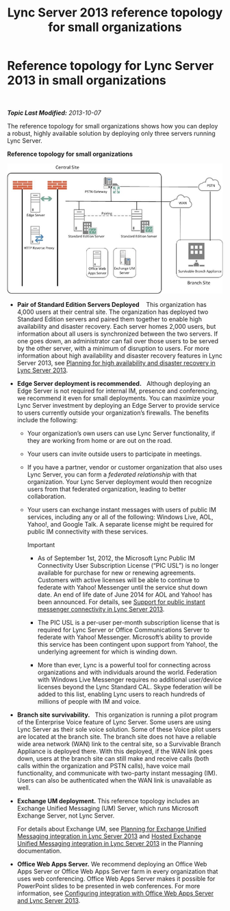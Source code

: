 ﻿---
title: Lync Server 2013 reference topology for small organizations
TOCTitle: Reference topology for small organizations
ms:assetid: 0453aeee-c41f-44e6-a6e0-aaace526ca08
ms:mtpsurl: https://technet.microsoft.com/en-us/library/Gg398095(v=OCS.15)
ms:contentKeyID: 48183272
ms.date: 07/23/2014
mtps_version: v=OCS.15
---

<div data-xmlns="http://www.w3.org/1999/xhtml">

<div class="topic" data-xmlns="http://www.w3.org/1999/xhtml" data-msxsl="urn:schemas-microsoft-com:xslt" data-cs="http://msdn.microsoft.com/en-us/">

<div data-asp="http://msdn2.microsoft.com/asp">

# Reference topology for Lync Server 2013 in small organizations

</div>

<div id="mainSection">

<div id="mainBody">

<span> </span>

_**Topic Last Modified:** 2013-10-07_

The reference topology for small organizations shows how you can deploy a robust, highly available solution by deploying only three servers running Lync Server.

**Reference topology for small organizations**

![Reference topology deploying three servers diagram](images/Gg398095.25196d0d-dd07-451b-83ba-94c0ddf59030(OCS.15).jpg "Reference topology deploying three servers diagram")

  - **Pair of Standard Edition Servers Deployed**    This organization has 4,000 users at their central site. The organization has deployed two Standard Edition servers and paired them together to enable high availability and disaster recovery. Each server homes 2,000 users, but information about all users is synchronized between the two servers. If one goes down, an administrator can fail over those users to be served by the other server, with a minimum of disruption to users. For more information about high availability and disaster recovery features in Lync Server 2013, see [Planning for high availability and disaster recovery in Lync Server 2013](lync-server-2013-planning-for-high-availability-and-disaster-recovery.md).

  - **Edge Server deployment is recommended.**   Although deploying an Edge Server is not required for internal IM, presence and conferencing, we recommend it even for small deployments. You can maximize your Lync Server investment by deploying an Edge Server to provide service to users currently outside your organization’s firewalls. The benefits include the following:
    
      - Your organization’s own users can use Lync Server functionality, if they are working from home or are out on the road.
    
      - Your users can invite outside users to participate in meetings.
    
      - If you have a partner, vendor or customer organization that also uses Lync Server, you can form a *federated relationship* with that organization. Your Lync Server deployment would then recognize users from that federated organization, leading to better collaboration.
    
      - Your users can exchange instant messages with users of public IM services, including any or all of the following: Windows Live, AOL, Yahoo\!, and Google Talk. A separate license might be required for public IM connectivity with these services.
        
        <div>
        

        > [!IMPORTANT]
        > <UL>
        > <LI>
        > <P>As of September 1st, 2012, the Microsoft Lync Public IM Connectivity User Subscription License (“PIC USL”) is no longer available for purchase for new or renewing agreements. Customers with active licenses will be able to continue to federate with Yahoo! Messenger until the service shut down date. An end of life date of June 2014 for AOL and Yahoo! has been announced. For details, see <A href="lync-server-2013-support-for-public-instant-messenger-connectivity.md">Support for public instant messenger connectivity in Lync Server 2013</A>.</P>
        > <LI>
        > <P>The PIC USL is a per-user per-month subscription license that is required for Lync Server or Office Communications Server to federate with Yahoo! Messenger. Microsoft’s ability to provide this service has been contingent upon support from Yahoo!, the underlying agreement for which is winding down.</P>
        > <LI>
        > <P>More than ever, Lync is a powerful tool for connecting across organizations and with individuals around the world. Federation with Windows Live Messenger requires no additional user/device licenses beyond the Lync Standard CAL. Skype federation will be added to this list, enabling Lync users to reach hundreds of millions of people with IM and voice.</P></LI></UL>

        
        </div>

  - **Branch site survivability.**   This organization is running a pilot program of the Enterprise Voice feature of Lync Server. Some users are using Lync Server as their sole voice solution. Some of these Voice pilot users are located at the branch site. The branch site does not have a reliable wide area network (WAN) link to the central site, so a Survivable Branch Appliance is deployed there. With this deployed, if the WAN link goes down, users at the branch site can still make and receive calls (both calls within the organization and PSTN calls), have voice mail functionality, and communicate with two-party instant messaging (IM). Users can also be authenticated when the WAN link is unavailable as well.

  - **Exchange UM deployment.** This reference topology includes an Exchange Unified Messaging (UM) Server, which runs Microsoft Exchange Server, not Lync Server.
    
    For details about Exchange UM, see [Planning for Exchange Unified Messaging integration in Lync Server 2013](lync-server-2013-planning-for-exchange-unified-messaging-integration.md) and [Hosted Exchange Unified Messaging integration in Lync Server 2013](lync-server-2013-hosted-exchange-unified-messaging-integration.md) in the Planning documentation.

  - **Office Web Apps Server.** We recommend deploying an Office Web Apps Server or Office Web Apps Server farm in every organization that uses web conferencing. Office Web Apps Server makes it possible for PowerPoint slides to be presented in web conferences. For more information, see [Configuring integration with Office Web Apps Server and Lync Server 2013](lync-server-2013-enabling-office-web-apps-server-and-lync-server-2013.md).

</div>

<span> </span>

</div>

</div>

</div>

